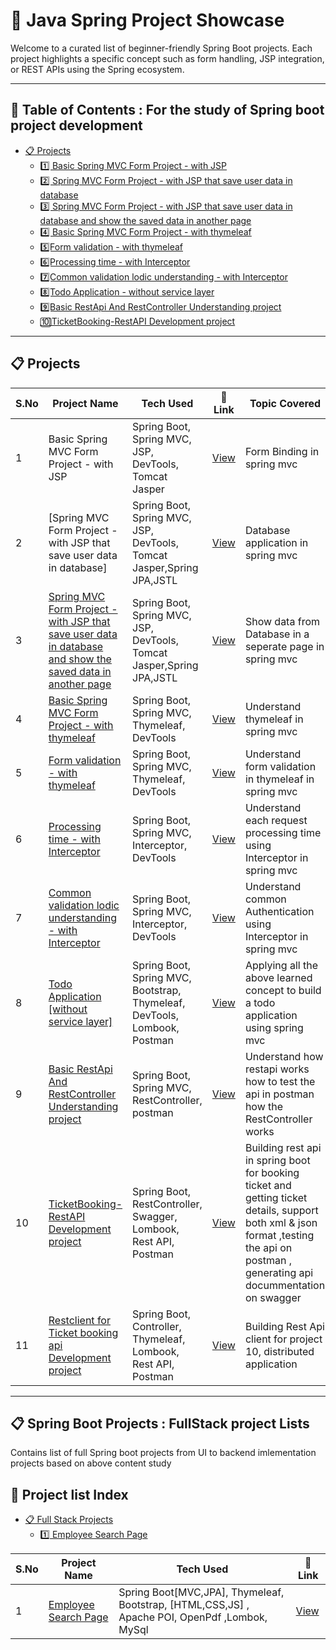 # 🌿 Java Spring Project Showcase

Welcome to a curated list of beginner-friendly Spring Boot projects. Each project highlights a specific concept such as form handling, JSP integration, or REST APIs using the Spring ecosystem.

---

## 📘 Table of Contents : For the study of Spring boot project development

- [📋 Projects](#-projects)
  - [1️⃣ Basic Spring MVC Form Project - with JSP](#project1)
  - [2️⃣ Spring MVC Form Project - with JSP that save user data in database](#project2)
  - [3️⃣ Spring MVC Form Project - with JSP that save user data in database and show the saved data in another page](#3️⃣-spring-mvc-form3-project)
  - [4️⃣ Basic Spring MVC Form Project - with thymeleaf](#4️⃣-spring-mvc-form4-project)
  - [5️⃣Form validation - with thymeleaf](#5️⃣-spring-mvc-form5-project)
  - [6️⃣Processing time - with Interceptor](#6️⃣-spring-mvc-interceptor1-project)
  - [7️⃣Common validation lodic understanding - with Interceptor](#7️⃣-spring-mvc-interceptor2-project)
  - [8️⃣Todo Application - without service layer](#8️⃣-todo-application)
  - [9️⃣Basic RestApi And RestController Understanding project ](#9️⃣-restapi)
  - [🔟TicketBooking-RestAPI Development project](#🔟-ticketBooking)

---

## 📋 Projects

| S.No | Project Name                                                                                                                               | Tech Used                                                                 | 🔗 Link                                                  | Topic Covered                                                                                                                                                                         |
| ---- | ------------------------------------------------------------------------------------------------------------------------------------------ | ------------------------------------------------------------------------- | -------------------------------------------------------- | ------------------------------------------------------------------------------------------------------------------------------------------------------------------------------------- |
| 1    | <a name="project1"></a> Basic Spring MVC Form Project - with JSP                                                                           | Spring Boot, Spring MVC, JSP, DevTools, Tomcat Jasper                     | [View](./1FormProject/README.md)                         | Form Binding in spring mvc                                                                                                                                                            |
| 2    | <a name="project2"></a> [Spring MVC Form Project - with JSP that save user data in database]                                               | Spring Boot, Spring MVC, JSP, DevTools, Tomcat Jasper,Spring JPA,JSTL     | [View](./2FormProject-2/README.md)                       | Database application in spring mvc                                                                                                                                                    |
| 3    | [Spring MVC Form Project - with JSP that save user data in database and show the saved data in another page](#3️⃣-spring-mvc-form3-project) | Spring Boot, Spring MVC, JSP, DevTools, Tomcat Jasper,Spring JPA,JSTL     | [View](./3FormProject-3/README.md)                       | Show data from Database in a seperate page in spring mvc                                                                                                                              |
| 4    | [Basic Spring MVC Form Project - with thymeleaf](#4️⃣-spring-mvc-form4-project)                                                             | Spring Boot, Spring MVC, Thymeleaf, DevTools                              | [View](./4FormProject-4/README.md)                       | Understand thymeleaf in spring mvc                                                                                                                                                    |
| 5    | [Form validation - with thymeleaf](#5️⃣-spring-mvc-form5-project)                                                                           | Spring Boot, Spring MVC, Thymeleaf, DevTools                              | [View](./5FormValidationProject/README.md)               | Understand form validation in thymeleaf in spring mvc                                                                                                                                 |
| 6    | [Processing time - with Interceptor](#6️⃣-spring-mvc-interceptor1-project)                                                                  | Spring Boot, Spring MVC, Interceptor, DevTools                            | [View](./6InterceptorForProcessingTimeExplain/README.md) | Understand each request processing time using Interceptor in spring mvc                                                                                                               |
| 7    | [Common validation lodic understanding - with Interceptor](#7️⃣-spring-mvc-interceptor2-project)                                            | Spring Boot, Spring MVC, Interceptor, DevTools                            | [View](./7InterceptorForCommonValidation/README.md)      | Understand common Authentication using Interceptor in spring mvc                                                                                                                      |
| 8    | [Todo Application [without service layer]](#8️⃣-todo-application)                                                                           | Spring Boot, Spring MVC, Bootstrap, Thymeleaf, DevTools, Lombook, Postman | [View](./8TodoApplication/README.md)                     | Applying all the above learned concept to build a todo application using spring mvc                                                                                                   |
| 9    | [Basic RestApi And RestController Understanding project ](#9️⃣-restapi)                                                                     | Spring Boot, Spring MVC, RestController, postman                          | [View](./9RestAPIAndControllerunderstanding/README.md)   | Understand how restapi works how to test the api in postman how the RestController works                                                                                              |
| 10   | [TicketBooking-RestAPI Development project](#🔟-ticketBooking)                                                                             | Spring Boot, RestController, Swagger, Lombook, Rest API, Postman          | [View](./10TicketBooking-RestAPI/README.md)              | Building rest api in spring boot for booking ticket and getting ticket details, support both xml & json format ,testing the api on postman , generating api docummentation on swagger |
| 11   | [Restclient for Ticket booking api Development project](#🔟-ticketBookingClient)                                                           | Spring Boot, Controller, Thymeleaf, Lombook, Rest API, Postman            | [View](./11TicketBooking-RestAPI/README.md)              | Building Rest Api client for project 10, distributed application                                                                                                                      |

---

## 📋 Spring Boot Projects : FullStack project Lists

Contains list of full Spring boot projects from UI to backend imlementation projects based on above content study

## 📘 Project list Index

- [📋 Full Stack Projects](#-full-stack-projects)
  - [1️⃣ Employee Search Page ](#1️⃣-employee-search-page)

| S.No | Project Name                                     | Tech Used                                                                                      | 🔗 Link                          |
| ---- | ------------------------------------------------ | ---------------------------------------------------------------------------------------------- | -------------------------------- |
| 1    | [Employee Search Page](#1️⃣-employee-search-page) | Spring Boot[MVC,JPA], Thymeleaf, Bootstrap, [HTML,CSS,JS] , Apache POI, OpenPdf ,Lombok, MySql | [View](./12Searchpage/README.md) |
